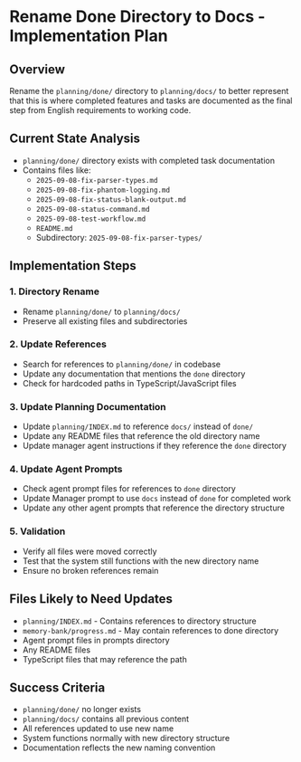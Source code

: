 # Rename Done Directory to Docs - Implementation Plan

## Overview
Rename the `planning/done/` directory to `planning/docs/` to better represent that this is where completed features and tasks are documented as the final step from English requirements to working code.

## Current State Analysis
- `planning/done/` directory exists with completed task documentation
- Contains files like:
  - `2025-09-08-fix-parser-types.md`
  - `2025-09-08-fix-phantom-logging.md` 
  - `2025-09-08-fix-status-blank-output.md`
  - `2025-09-08-status-command.md`
  - `2025-09-08-test-workflow.md`
  - `README.md`
  - Subdirectory: `2025-09-08-fix-parser-types/`

## Implementation Steps

### 1. Directory Rename
- Rename `planning/done/` to `planning/docs/`
- Preserve all existing files and subdirectories

### 2. Update References
- Search for references to `planning/done/` in codebase
- Update any documentation that mentions the `done` directory
- Check for hardcoded paths in TypeScript/JavaScript files

### 3. Update Planning Documentation
- Update `planning/INDEX.md` to reference `docs/` instead of `done/`
- Update any README files that reference the old directory name
- Update manager agent instructions if they reference the `done` directory

### 4. Update Agent Prompts
- Check agent prompt files for references to `done` directory
- Update Manager prompt to use `docs` instead of `done` for completed work
- Update any other agent prompts that reference the directory structure

### 5. Validation
- Verify all files were moved correctly
- Test that the system still functions with the new directory name
- Ensure no broken references remain

## Files Likely to Need Updates
- `planning/INDEX.md` - Contains references to directory structure
- `memory-bank/progress.md` - May contain references to done directory
- Agent prompt files in prompts directory
- Any README files
- TypeScript files that may reference the path

## Success Criteria
- `planning/done/` no longer exists
- `planning/docs/` contains all previous content
- All references updated to use new name
- System functions normally with new directory structure
- Documentation reflects the new naming convention